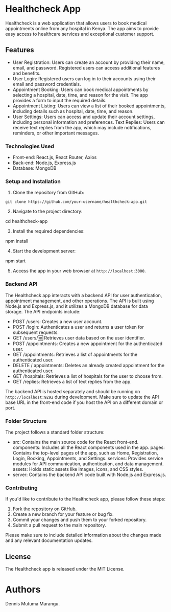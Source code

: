 # Healthcheck App

Healthcheck is a web application that allows users to book medical appointments online from any hospital in Kenya. The app aims to provide easy access to healthcare services and exceptional customer support.

## Features

- User Registration: Users can create an account by providing their name, email, and password. Registered users can access additional features and benefits.
- User Login: Registered users can log in to their accounts using their email and password credentials.
- Appointment Booking: Users can book medical appointments by selecting a hospital, date, time, and reason for the visit. The app provides a form to input the required details.
- Appointment Listing: Users can view a list of their booked appointments, including details such as hospital, date, time, and reason.
- User Settings: Users can access and update their account settings, including personal information and preferences.
Text Replies: Users can receive text replies from the app, which may include notifications, reminders, or other important messages.


### Technologies Used

- Front-end: React.js, React Router, Axios
- Back-end: Node.js, Express.js
- Database: MongoDB


### Setup and Installation

1. Clone the repository from GitHub:

`git clone https://github.com/your-username/healthcheck-app.git`

2. Navigate to the project directory:

cd healthcheck-app

3. Install the required dependencies:

npm install

4. Start the development server:

npm start

5. Access the app in your web browser at `http://localhost:3000`.


### Backend API

The Healthcheck app interacts with a backend API for user authentication, appointment management, and other operations. The API is built using Node.js and Express.js, and it utilizes a MongoDB database for data storage. The API endpoints include:

- POST /users: Creates a new user account.
- POST /login: Authenticates a user and returns a user token for subsequent requests.
- GET /users/:id: Retrieves user data based on the user identifier.
- POST /appointments: Creates a new appointment for the authenticated user.
- GET /appointments: Retrieves a list of appointments for the authenticated user.
- DELETE / appointments: Deletes an already created appointment for the authenticated user.
- GET /hospitals: Retrieves a list of hospitals for the user to choose from.
- GET /replies: Retrieves a list of text replies from the app.

The backend API is hosted separately and should be running on `http://localhost:9292` during development. Make sure to update the API base URL in the front-end code if you host the API on a different domain or port.

### Folder Structure

The project follows a standard folder structure:

- src: Contains the main source code for the React front-end.
components: Includes all the React components used in the app.
pages: Contains the top-level pages of the app, such as Home, Registration, Login, Booking, Appointments, and Settings.
services: Provides service modules for API communication, authentication, and data management.
assets: Holds static assets like images, icons, and CSS styles.
- server: Contains the backend API code built with Node.js and Express.js.


### Contributing

If you'd like to contribute to the Healthcheck app, please follow these steps:

1. Fork the repository on GitHub.
2. Create a new branch for your feature or bug fix.
3. Commit your changes and push them to your forked repository.
4. Submit a pull request to the main repository.

Please make sure to include detailed information about the changes made and any relevant documentation updates.

## License

The Healthcheck app is released under the MIT License.

# Authors

Dennis Mutuma Marangu.
